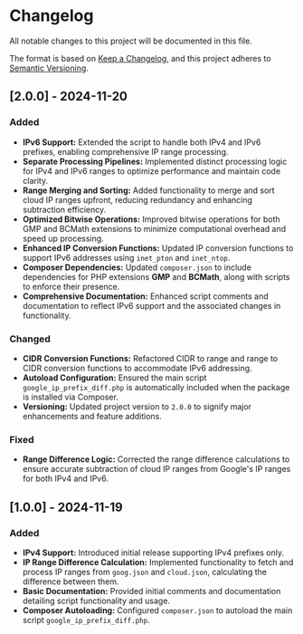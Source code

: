 # Changelog

All notable changes to this project will be documented in this file.

The format is based on [Keep a Changelog](https://keepachangelog.com/en/1.0.0/),
and this project adheres to [Semantic Versioning](https://semver.org/spec/v2.0.0.html).

## [2.0.0] - 2024-11-20

### Added
- **IPv6 Support:** Extended the script to handle both IPv4 and IPv6 prefixes, enabling comprehensive IP range processing.
- **Separate Processing Pipelines:** Implemented distinct processing logic for IPv4 and IPv6 ranges to optimize performance and maintain code clarity.
- **Range Merging and Sorting:** Added functionality to merge and sort cloud IP ranges upfront, reducing redundancy and enhancing subtraction efficiency.
- **Optimized Bitwise Operations:** Improved bitwise operations for both GMP and BCMath extensions to minimize computational overhead and speed up processing.
- **Enhanced IP Conversion Functions:** Updated IP conversion functions to support IPv6 addresses using `inet_pton` and `inet_ntop`.
- **Composer Dependencies:** Updated `composer.json` to include dependencies for PHP extensions **GMP** and **BCMath**, along with scripts to enforce their presence.
- **Comprehensive Documentation:** Enhanced script comments and documentation to reflect IPv6 support and the associated changes in functionality.

### Changed
- **CIDR Conversion Functions:** Refactored CIDR to range and range to CIDR conversion functions to accommodate IPv6 addressing.
- **Autoload Configuration:** Ensured the main script `google_ip_prefix_diff.php` is automatically included when the package is installed via Composer.
- **Versioning:** Updated project version to `2.0.0` to signify major enhancements and feature additions.

### Fixed
- **Range Difference Logic:** Corrected the range difference calculations to ensure accurate subtraction of cloud IP ranges from Google's IP ranges for both IPv4 and IPv6.

## [1.0.0] - 2024-11-19

### Added
- **IPv4 Support:** Introduced initial release supporting IPv4 prefixes only.
- **IP Range Difference Calculation:** Implemented functionality to fetch and process IP ranges from `goog.json` and `cloud.json`, calculating the difference between them.
- **Basic Documentation:** Provided initial comments and documentation detailing script functionality and usage.
- **Composer Autoloading:** Configured `composer.json` to autoload the main script `google_ip_prefix_diff.php`.
